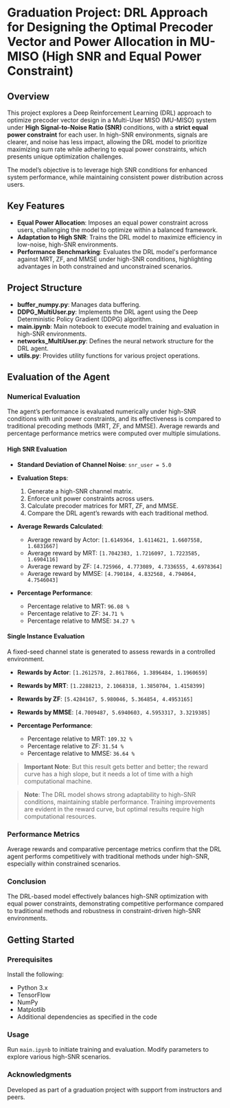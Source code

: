 # Graduation Project: DRL Approach for Designing the Optimal Precoder Vector and Power Allocation in MU-MISO (High SNR and Equal Power Constraint)

## Overview
This project explores a Deep Reinforcement Learning (DRL) approach to optimize precoder vector design in a Multi-User MISO (MU-MISO) system under **High Signal-to-Noise Ratio (SNR)** conditions, with a **strict equal power constraint** for each user. In high-SNR environments, signals are clearer, and noise has less impact, allowing the DRL model to prioritize maximizing sum rate while adhering to equal power constraints, which presents unique optimization challenges.

The model’s objective is to leverage high SNR conditions for enhanced system performance, while maintaining consistent power distribution across users.

## Key Features
- **Equal Power Allocation**: Imposes an equal power constraint across users, challenging the model to optimize within a balanced framework.
- **Adaptation to High SNR**: Trains the DRL model to maximize efficiency in low-noise, high-SNR environments.
- **Performance Benchmarking**: Evaluates the DRL model's performance against MRT, ZF, and MMSE under high-SNR conditions, highlighting advantages in both constrained and unconstrained scenarios.

## Project Structure
- **buffer_numpy.py**: Manages data buffering.
- **DDPG_MultiUser.py**: Implements the DRL agent using the Deep Deterministic Policy Gradient (DDPG) algorithm.
- **main.ipynb**: Main notebook to execute model training and evaluation in high-SNR environments.
- **networks_MultiUser.py**: Defines the neural network structure for the DRL agent.
- **utils.py**: Provides utility functions for various project operations.

## Evaluation of the Agent

### Numerical Evaluation
The agent’s performance is evaluated numerically under high-SNR conditions with unit power constraints, and its effectiveness is compared to traditional precoding methods (MRT, ZF, and MMSE). Average rewards and percentage performance metrics were computed over multiple simulations.

#### High SNR Evaluation
- **Standard Deviation of Channel Noise**: `snr_user = 5.0`
- **Evaluation Steps**:
  1. Generate a high-SNR channel matrix.
  2. Enforce unit power constraints across users.
  3. Calculate precoder matrices for MRT, ZF, and MMSE.
  4. Compare the DRL agent’s rewards with each traditional method.

- **Average Rewards Calculated**:
  - Average reward by Actor: `[1.6149364, 1.6114621, 1.6607558, 1.6831667]`
  - Average reward by MRT: `[1.7042383, 1.7216097, 1.7223585, 1.6904116]`
  - Average reward by ZF: `[4.725966, 4.773089, 4.7336555, 4.6978364]`
  - Average reward by MMSE: `[4.790184, 4.832568, 4.794064, 4.7546043]`

- **Percentage Performance**:
  - Percentage relative to MRT: `96.08 %`
  - Percentage relative to ZF: `34.71 %`
  - Percentage relative to MMSE: `34.27 %`

#### Single Instance Evaluation
A fixed-seed channel state is generated to assess rewards in a controlled environment.
- **Rewards by Actor**: `[1.2612578, 2.8617866, 1.3896484, 1.1960659]`
- **Rewards by MRT**: `[1.2288213, 2.1068318, 1.3850704, 1.4158399]`
- **Rewards by ZF**: `[5.4284167, 5.980046, 5.364854, 4.4953165]`
- **Rewards by MMSE**: `[4.7009487, 5.6940603, 4.5953317, 3.3219385]`

- **Percentage Performance**:
  - Percentage relative to MRT: `109.32 %`
  - Percentage relative to ZF: `31.54 %`
  - Percentage relative to MMSE: `36.64 %`


> **Important Note**: But this result gets better and better; the reward curve has a high slope, but it needs a lot of time with a high computational machine.

> **Note**: The DRL model shows strong adaptability to high-SNR conditions, maintaining stable performance. Training improvements are evident in the reward curve, but optimal results require high computational resources.


### Performance Metrics
Average rewards and comparative percentage metrics confirm that the DRL agent performs competitively with traditional methods under high-SNR, especially within constrained scenarios.

### Conclusion
The DRL-based model effectively balances high-SNR optimization with equal power constraints, demonstrating competitive performance compared to traditional methods and robustness in constraint-driven high-SNR environments.

## Getting Started

### Prerequisites
Install the following:
- Python 3.x
- TensorFlow
- NumPy
- Matplotlib
- Additional dependencies as specified in the code

### Usage
Run `main.ipynb` to initiate training and evaluation. Modify parameters to explore various high-SNR scenarios.

### Acknowledgments
Developed as part of a graduation project with support from instructors and peers.
